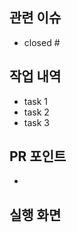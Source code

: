 ## 관련 이슈
- closed #

## 작업 내역
- task 1
- task 2
- task 3

## PR 포인트
- 

## 실행 화면


<!--
실행화면 필수로 넣어주세요.
-->
